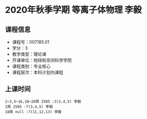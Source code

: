 # 2020年秋季学期 等离子体物理 李毅






## 课程信息

- 课程号：007185.01
- 学分：3
- 教学类型：理论课
- 开课单位：地球和空间科学学院
- 课程类别：专业核心
- 课程层次：本科计划内课程

## 上课时间

```
2~3,5~16,18~20周 2505 :3(3,4,5) 李毅
3周 2505 :7(3,4,5) 李毅
18周 null :7(11,12,13) 李毅
```

